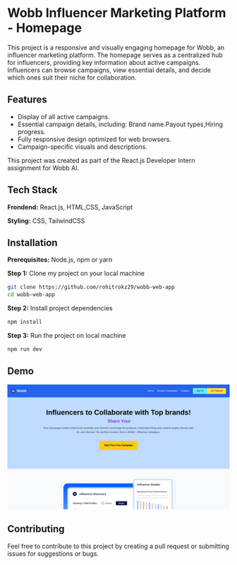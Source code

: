 
# Wobb Influencer Marketing Platform - Homepage


This project is a responsive and visually engaging homepage for Wobb, an influencer marketing platform. The homepage serves as a centralized hub for influencers, providing key information about active campaigns. Influencers can browse campaigns, view essential details, and decide which ones suit their niche for collaboration.
## Features

- Display of all active campaigns.
- Essential campaign details, including: Brand name.Payout types,Hiring progress.
- Fully responsive design optimized for web browsers.
- Campaign-specific visuals and descriptions.

This project was created as part of the React.js Developer Intern assignment for Wobb AI.



## Tech Stack

**Frondend:** React.js, HTML,CSS, JavaScript

**Styling:** CSS, TailwindCSS

## Installation

**Prerequisites:** Node.js, npm or yarn

**Step 1:** Clone my project on your local machine

```bash
git clone https://github.com/rohitrokz29/wobb-web-app
cd wobb-web-app
```

**Step 2:** Install project dependencies
```bash
npm install  
```

**Step 3:** Run the project on local machine
```bash
npm run dev  
```
    
## Demo
![alt text](https://github.com/rohitrokz29/wobb-web-app/blob/main/demo/demo.png)

## Contributing

Feel free to contribute to this project by creating a pull request or submitting issues for suggestions or bugs.

